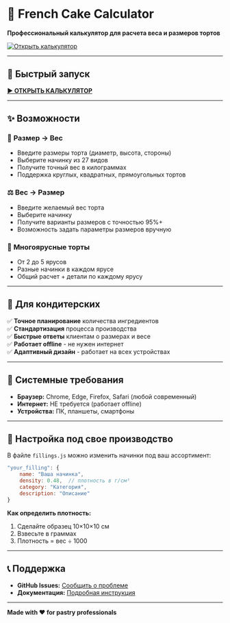 # 🎂 French Cake Calculator

**Профессиональный калькулятор для расчета веса и размеров тортов**

[![Открыть калькулятор](https://img.shields.io/badge/Открыть-Калькулятор-blue?style=for-the-badge)](https://stas46.github.io/FrenchCake/)

---

## 🚀 Быстрый запуск

**[▶️ ОТКРЫТЬ КАЛЬКУЛЯТОР](https://stas46.github.io/FrenchCake/)**

---

## ✨ Возможности

### 📏 **Размер → Вес**
- Введите размеры торта (диаметр, высота, стороны)
- Выберите начинку из 27 видов
- Получите точный вес в килограммах
- Поддержка круглых, квадратных, прямоугольных тортов

### ⚖️ **Вес → Размер**  
- Введите желаемый вес торта
- Выберите начинку
- Получите варианты размеров с точностью 95%+
- Возможность задать параметры размеров вручную

### 🎂 **Многоярусные торты**
- От 2 до 5 ярусов
- Разные начинки в каждом ярусе
- Общий расчет + детали по каждому ярусу

---

## 🏪 Для кондитерских

✅ **Точное планирование** количества ингредиентов  
✅ **Стандартизация** процесса производства  
✅ **Быстрые ответы** клиентам о размерах и весе  
✅ **Работает offline** - не нужен интернет  
✅ **Адаптивный дизайн** - работает на всех устройствах  

---

## 📱 Системные требования

- **Браузер:** Chrome, Edge, Firefox, Safari (любой современный)
- **Интернет:** НЕ требуется (работает offline)
- **Устройства:** ПК, планшеты, смартфоны

---

## 🔧 Настройка под свое производство

В файле `fillings.js` можно изменить начинки под ваш ассортимент:

```javascript
"your_filling": {
    name: "Ваша начинка",
    density: 0.48,  // плотность в г/см³
    category: "Категория",
    description: "Описание"
}
```

**Как определить плотность:**
1. Сделайте образец 10×10×10 см
2. Взвесьте в граммах  
3. Плотность = вес ÷ 1000

---

## 📞 Поддержка

- **GitHub Issues:** [Сообщить о проблеме](https://github.com/Stas46/FrenchCake/issues)
- **Документация:** [Подробная инструкция](README.md)

---

**Made with ❤️ for pastry professionals**